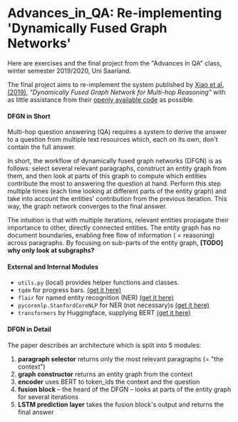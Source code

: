 # Advances_in_QA: Re-implementing 'Dynamically Fused Graph Networks'

Here are exercises and the final project from the "Advances in QA" class, winter semester 2019/2020, Uni Saarland. 

The final project aims to re-implement the system published by [Xiao et al. (2019)](https://arxiv.org/pdf/1905.06933.pdf "pdf on arxiv.org"), *"Dynamically Fused Graph Network for Multi-hop Reasoning"* with as little assistance from their [openly available code](https://github.com/woshiyyya/DFGN-pytorch "Github repository") as possible.

#### DFGN in Short
Multi-hop question answering (QA) requires a system to derive the answer to a question from multiple text resources which, each on its own, don't contain the full answer.

In short, the workflow of dynamically fused graph networks (DFGN) is as follows: select several relevant paragraphs, construct an entity graph from them, and then look at parts of this graph to compute which entities contribute the most to answering the question at hand. Perform this step multiple times (each time looking at different parts of the entity graph) and take into account the entities' contribution from the previous iteration. This way, the graph network converges to the final answer.

The intuition is that with multiple iterations, relevant entities propagate their importance to other, directly connected entities. The entity graph has no document boundaries, enabling free flow of information ( = reasoning) across paragraphs. By focusing on sub-parts of the entity graph, **[TODO] why only look at subgraphs?** 


#### External and Internal Modules
- `utils.py` (local) provides helper functions and classes.
- `tqdm` for progress bars. [(get it here)](https://tqdm.github.io/ "Github")
- `flair` for named entity recognition (NER) [(get it here)](https://github.com/flairNLP/flair)
- `pycorenlp.StanfordCoreNLP` for NER (not necessary)s [(get it here)](https://stanfordnlp.github.io/CoreNLP/other-languages.html)
- `transformers` by Huggingface, supplying BERT [(get it here)](https://github.com/huggingface/transformers#installation)



#### DFGN in Detail

The paper describes an architecture which is split into 5 modules:
1) **paragraph selector** returns only the most relevant paragraphs (= "the context")
2) **graph constructor** returns an entity graph from the context
3) **encoder** uses BERT to token_ids the context and the question
4) **fusion block** – the heard of the DFGN – looks at parts of the entity graph for several iterations
5) **LSTM prediction layer** takes the fusion block's output and returns the final answer

